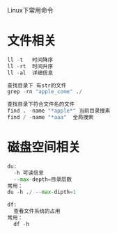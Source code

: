 Linux下常用命令
# 文件相关
```python
ll -t   时间降序
ll -rt  时间升序
ll -al  详细信息

查找目录下 有str的文件
grep -rn "apple_come" ./

查找目录下符合文件名的文件
find . -name "*apple*" 当前目录搜素
find / -name "*aaa"  全局搜索
```

# 磁盘空间相关
```python
du:
  -h 可读信息
  --max-depth=目录层数
常用：
du -h ./ --max-dipth=1 

df:
  查看文件系统的占用
常用：
  df -h
```
  
